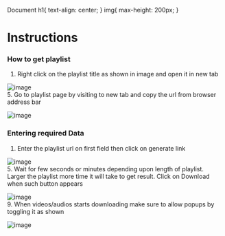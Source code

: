   Document h1{ text-align: center; } img{ max-height: 200px; }

Instructions
============

### How to get playlist

1.  Right click on the playlist title as shown in image and open it in new tab
  
![image](https://imgur.com/NmdIzDL.jpeg)  
5.  Go to playlist page by visiting to new tab and copy the url from browser address bar
  
![image](https://imgur.com/1NaCo6l.jpeg)  

  
  

### Entering required Data

1.  Enter the playlist url on first field then click on generate link
  
![image](https://i.imgur.com/KkYX8gv.png)  
5.  Wait for few seconds or minutes depending upon length of playlist. Larger the playlist more time it will take to get result. Click on Download when such button appears
  
![image](https://i.imgur.com/JgcvVD5.png)  
9.  When videos/audios starts downloading make sure to allow popups by toggling it as shown
  
![image](https://i.imgur.com/ZSti6fy.jpg)